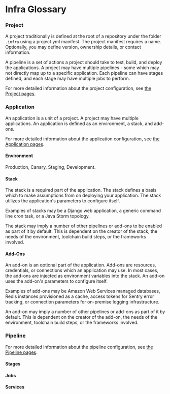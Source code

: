# Infra Glossary

### Project

A project traditionally is defined at the root of a repository under the folder
`.infra` using a project.yml manifest. The project manifest requires a name.
Optionally, you may define version, ownership details, or contact information.

A pipeline is a set of actions a project should take to test, build, and deploy the
applications. A project may have multiple pipelines - some which may not directly map
up to a specific application.  Each pipeline can have stages defined, and each stage may
have multiple jobs to perform.

For more detailed information about the project configuration, see
[the Project pages](./docs/project/).

### Application

An application is a unit of a project. A project may have multiple applications. An
application is defined as an environment, a stack, and add-ons.

For more detailed information about the application configuration, see
[the Application pages](./docs/application/).

#### Environment

Production, Canary, Staging, Development. 

#### Stack

The stack is a required part of the application.  The stack defines a basis which to make
assumptions from on deploying your application.  The stack utilizes the application's
parameters to configure itself.

Examples of stacks may be a Django web application, a generic command line cron task, or
a Java Storm topology.

The stack may imply a number of other pipelines or add-ons to be enabled as part of it by
default.  This is dependent on the creator of the stack, the needs of the environment,
toolchain build steps, or the frameworks involved.

#### Add-Ons

An add-on is an optional part of the application.  Add-ons are resources, credentials, or
connections which an application may use.  In most cases, the add-ons are injected as
environment variables into the stack.  An add-on uses the add-on's parameters to configure
itself.

Examples of add-ons may be Amazon Web Services managed databases, Redis instances provisioned
as a cache, access tokens for Sentry error tracking, or connection parameters for on-premise
logging infrastructure.

An add-on may imply a number of other pipelines or add-ons as part of it by default.  This is
dependent on the creator of the add-on, the needs of the environment,
toolchain build steps, or the frameworks involved.

### Pipeline

For more detailed information about the pipeline configuration, see 
[the Pipeline pages](./docs/pipeline/).

#### Stages

#### Jobs

#### Services
